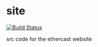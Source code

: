 # site
[![Build Status](https://travis-ci.org/Ethercast/site.svg?branch=master)](https://travis-ci.org/Ethercast/site)

src code for the ethercast website

